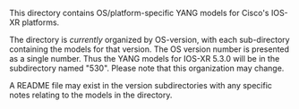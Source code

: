 This directory contains OS/platform-specific YANG models for Cisco's IOS-XR platforms.

The directory is _currently_ organized by OS-version, with each sub-directory containing the models for that version. The OS version number is presented as a single number. Thus the YANG models for IOS-XR 5.3.0 will be in the subdirectory named "530". Please note that this organization may change.

A README file may exist in the version subdirectories with any specific notes relating to the models in the directory.

